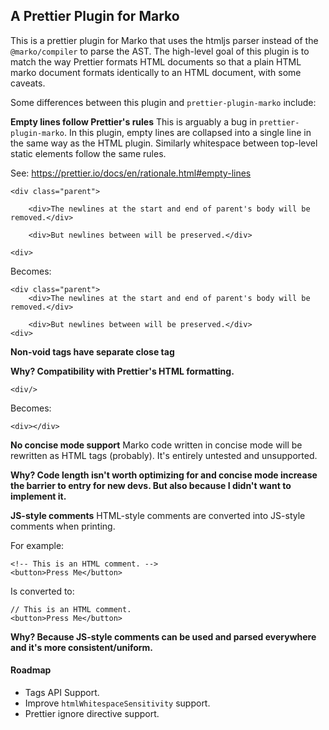 ## A Prettier Plugin for Marko
This is a prettier plugin for Marko that uses the htmljs parser instead of the `@marko/compiler` to parse the AST. The high-level goal of this plugin is to match the way Prettier formats HTML documents so that a plain HTML marko document formats identically to an HTML document, with some caveats.

Some differences between this plugin and `prettier-plugin-marko` include:

**Empty lines follow Prettier's rules**
This is arguably a bug in `prettier-plugin-marko`. In this plugin, empty lines are collapsed into a single line in the same way as the HTML plugin. Similarly whitespace between top-level static elements follow the same rules.

See: https://prettier.io/docs/en/rationale.html#empty-lines

```marko
<div class="parent">

    <div>The newlines at the start and end of parent's body will be removed.</div>

    <div>But newlines between will be preserved.</div>

<div>
```

Becomes:
```marko
<div class="parent">
    <div>The newlines at the start and end of parent's body will be removed.</div>

    <div>But newlines between will be preserved.</div>
<div>
```

**Non-void tags have separate close tag**

__Why? Compatibility with Prettier's HTML formatting.__

```marko
<div/>
```

Becomes:

```marko
<div></div>
```


**No concise mode support**
Marko code written in concise mode will be rewritten as HTML tags (probably). It's entirely untested and unsupported.

__Why? Code length isn't worth optimizing for and concise mode increase the barrier to entry for new devs. But also because I didn't want to implement it.__

**JS-style comments**
HTML-style comments are converted into JS-style comments when printing.

For example:
```marko
<!-- This is an HTML comment. -->
<button>Press Me</button>
```

Is converted to:
```marko
// This is an HTML comment.
<button>Press Me</button>
```

__Why? Because JS-style comments can be used and parsed everywhere and it's more consistent/uniform.__

#### Roadmap
* Tags API Support.
* Improve `htmlWhitespaceSensitivity` support.
* Prettier ignore directive support.